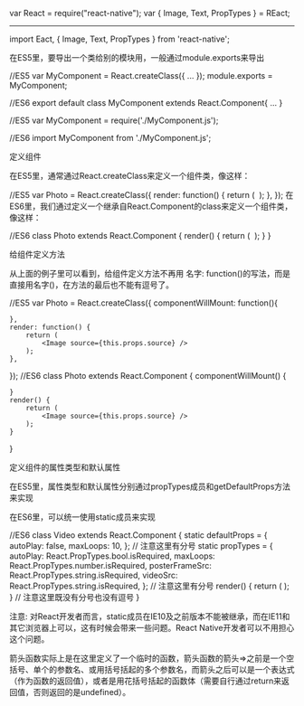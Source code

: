 var React = require("react-native");
var {
    Image,
    Text,
    PropTypes
} = REact;

---
import Eact, {
    Image,
    Text,
    PropTypes
} from 'react-native';

在ES5里，要导出一个类给别的模块用，一般通过module.exports来导出

//ES5
var MyComponent = React.createClass({
    ...
});
module.exports = MyComponent;

//ES6
export default class MyComponent extends React.Component{
    ...
}

//ES5
var MyComponent = require('./MyComponent.js');

//ES6
import MyComponent from './MyComponent.js';

定义组件

在ES5里，通常通过React.createClass来定义一个组件类，像这样：

//ES5
var Photo = React.createClass({
    render: function() {
        return (
            <Image source={this.props.source} />
        );
    },
});
在ES6里，我们通过定义一个继承自React.Component的class来定义一个组件类，像这样：

//ES6
class Photo extends React.Component {
    render() {
        return (
            <Image source={this.props.source} />
        );
    }
}


给组件定义方法

从上面的例子里可以看到，给组件定义方法不再用 名字: function()的写法，而是直接用名字()，在方法的最后也不能有逗号了。

//ES5 
var Photo = React.createClass({
    componentWillMount: function(){

    },
    render: function() {
        return (
            <Image source={this.props.source} />
        );
    },
});
//ES6
class Photo extends React.Component {
    componentWillMount() {

    }
    render() {
        return (
            <Image source={this.props.source} />
        );
    }
}

定义组件的属性类型和默认属性

在ES5里，属性类型和默认属性分别通过propTypes成员和getDefaultProps方法来实现

在ES6里，可以统一使用static成员来实现

//ES6
class Video extends React.Component {
    static defaultProps = {
        autoPlay: false,
        maxLoops: 10,
    };  // 注意这里有分号
    static propTypes = {
        autoPlay: React.PropTypes.bool.isRequired,
        maxLoops: React.PropTypes.number.isRequired,
        posterFrameSrc: React.PropTypes.string.isRequired,
        videoSrc: React.PropTypes.string.isRequired,
    };  // 注意这里有分号
    render() {
        return (
            <View />
        );
    } // 注意这里既没有分号也没有逗号
}

注意: 对React开发者而言，static成员在IE10及之前版本不能被继承，而在IE11和其它浏览器上可以，这有时候会带来一些问题。React Native开发者可以不用担心这个问题。


箭头函数实际上是在这里定义了一个临时的函数，箭头函数的箭头=>之前是一个空括号、单个的参数名、或用括号括起的多个参数名，而箭头之后可以是一个表达式（作为函数的返回值），或者是用花括号括起的函数体（需要自行通过return来返回值，否则返回的是undefined）。


